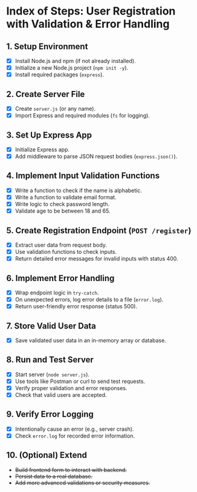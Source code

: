 # Index of Steps: User Registration with Validation & Error Handling

## 1. **Setup Environment**

* [x] Install Node.js and npm (if not already installed).
* [x] Initialize a new Node.js project (`npm init -y`).
* [x] Install required packages (`express`).

## 2. **Create Server File**

* [x] Create `server.js` (or any name).
* [x] Import Express and required modules (`fs` for logging).

## 3. **Set Up Express App**

* [x] Initialize Express app.
* [x] Add middleware to parse JSON request bodies (`express.json()`).

## 4. **Implement Input Validation Functions**

* [x] Write a function to check if the name is alphabetic.
* [x] Write a function to validate email format.
* [x] Write logic to check password length.
* [x] Validate age to be between 18 and 65.

## 5. **Create Registration Endpoint (`POST /register`)**

* [x] Extract user data from request body.
* [x] Use validation functions to check inputs.
* [x] Return detailed error messages for invalid inputs with status 400.

## 6. **Implement Error Handling**

* [x] Wrap endpoint logic in `try-catch`.
* [x] On unexpected errors, log error details to a file (`error.log`).
* [x] Return user-friendly error response (status 500).

## 7. **Store Valid User Data**

* [x] Save validated user data in an in-memory array or database.

## 8. **Run and Test Server**

* [x] Start server (`node server.js`).
* [x] Use tools like Postman or curl to send test requests.
* [x] Verify proper validation and error responses.
* [x] Check that valid users are accepted.

## 9. **Verify Error Logging**

* [x] Intentionally cause an error (e.g., server crash).
* [x] Check `error.log` for recorded error information.

## 10. **(Optional) Extend**

* ~~Build frontend form to interact with backend.~~
* ~~Persist data to a real database.~~
* ~~Add more advanced validations or security measures.~~
